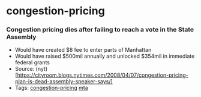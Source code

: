 # congestion-pricing
### Congestion pricing dies after failing to reach a vote in the State Assembly

- Would have created $8 fee to enter parts of Manhattan
- Would have raised $500mil annually and unlocked $354mil in immediate federal grants 
- Source: (nyt)[https://cityroom.blogs.nytimes.com/2008/04/07/congestion-pricing-plan-is-dead-assembly-speaker-says/]
- Tags: [congestion-pricing](../tags/congestion-pricing.md) [mta](../tags/mta.md)

